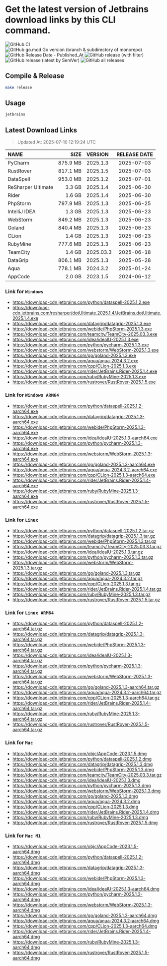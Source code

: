 # Get the latest version of Jetbrains download links by this CLI command.

![GitHub CI](https://github.com/designinlife/jetbrains/actions/workflows/ci.yml/badge.svg)
![GitHub go.mod Go version (branch & subdirectory of monorepo)](https://img.shields.io/github/go-mod/go-version/designinlife/jetbrains/master)
![GitHub Release Date - Published_At](https://img.shields.io/github/release-date/designinlife/jetbrains)
![GitHub release (with filter)](https://img.shields.io/github/v/release/designinlife/jetbrains)
![GitHub release (latest by SemVer)](https://img.shields.io/github/downloads/designinlife/jetbrains/v1.1.12/total)
![GitHub all releases](https://img.shields.io/github/downloads/designinlife/jetbrains/total)

## Compile & Release

```bash
make release
```

## Usage

```bash
jetbrains
```

## Latest Download Links

> Updated At: 2025-07-10 12:19:24 UTC

| NAME | SIZE | VERSION | RELEASE DATE |
| :-- | --: | :-- | :--: |
| PyCharm | 875.9 MB | 2025.1.3 | 2025-07-03 |
| RustRover | 817.1 MB | 2025.1.5 | 2025-07-03 |
| DataSpell | 953.0 MB | 2025.1.2 | 2025-07-01 |
| ReSharper Ultimate | 3.3 GB | 2025.1.4 | 2025-06-30 |
| Rider | 1.6 GB | 2025.1.4 | 2025-06-30 |
| PhpStorm | 797.9 MB | 2025.1.3 | 2025-06-25 |
| IntelliJ IDEA | 1.3 GB | 2025.1.3 | 2025-06-23 |
| WebStorm | 849.2 MB | 2025.1.3 | 2025-06-23 |
| Goland | 840.4 MB | 2025.1.3 | 2025-06-23 |
| CLion | 1.4 GB | 2025.1.3 | 2025-06-23 |
| RubyMine | 777.6 MB | 2025.1.3 | 2025-06-23 |
| TeamCity | 1.4 GB | 2025.03.3 | 2025-06-18 |
| DataGrip | 806.1 MB | 2025.1.3 | 2025-05-28 |
| Aqua | 778.1 MB | 2024.3.2 | 2025-01-24 |
| AppCode | 2.0 GB | 2023.1.5 | 2024-06-12 |

### Link for `Windows`

* <https://download-cdn.jetbrains.com/python/dataspell-2025.1.2.exe>
* <https://download-cdn.jetbrains.com/resharper/dotUltimate.2025.1.4/JetBrains.dotUltimate.2025.1.4.exe>
* <https://download-cdn.jetbrains.com/datagrip/datagrip-2025.1.3.exe>
* <https://download-cdn.jetbrains.com/webide/PhpStorm-2025.1.3.exe>
* <https://download-cdn.jetbrains.com/teamcity/TeamCity-2025.03.3.exe>
* <https://download-cdn.jetbrains.com/idea/ideaIU-2025.1.3.exe>
* <https://download-cdn.jetbrains.com/python/pycharm-2025.1.3.exe>
* <https://download-cdn.jetbrains.com/webstorm/WebStorm-2025.1.3.exe>
* <https://download-cdn.jetbrains.com/go/goland-2025.1.3.exe>
* <https://download-cdn.jetbrains.com/aqua/aqua-2024.3.2.exe>
* <https://download-cdn.jetbrains.com/cpp/CLion-2025.1.3.exe>
* <https://download-cdn.jetbrains.com/rider/JetBrains.Rider-2025.1.4.exe>
* <https://download-cdn.jetbrains.com/ruby/RubyMine-2025.1.3.exe>
* <https://download-cdn.jetbrains.com/rustrover/RustRover-2025.1.5.exe>

### Link for `Windows ARM64`

* <https://download-cdn.jetbrains.com/python/dataspell-2025.1.2-aarch64.exe>
* <https://download-cdn.jetbrains.com/datagrip/datagrip-2025.1.3-aarch64.exe>
* <https://download-cdn.jetbrains.com/webide/PhpStorm-2025.1.3-aarch64.exe>
* <https://download-cdn.jetbrains.com/idea/ideaIU-2025.1.3-aarch64.exe>
* <https://download-cdn.jetbrains.com/python/pycharm-2025.1.3-aarch64.exe>
* <https://download-cdn.jetbrains.com/webstorm/WebStorm-2025.1.3-aarch64.exe>
* <https://download-cdn.jetbrains.com/go/goland-2025.1.3-aarch64.exe>
* <https://download-cdn.jetbrains.com/aqua/aqua-2024.3.2-aarch64.exe>
* <https://download-cdn.jetbrains.com/cpp/CLion-2025.1.3-aarch64.exe>
* <https://download-cdn.jetbrains.com/rider/JetBrains.Rider-2025.1.4-aarch64.exe>
* <https://download-cdn.jetbrains.com/ruby/RubyMine-2025.1.3-aarch64.exe>
* <https://download-cdn.jetbrains.com/rustrover/RustRover-2025.1.5-aarch64.exe>

### Link for `Linux`

* <https://download-cdn.jetbrains.com/python/dataspell-2025.1.2.tar.gz>
* <https://download-cdn.jetbrains.com/datagrip/datagrip-2025.1.3.tar.gz>
* <https://download-cdn.jetbrains.com/webide/PhpStorm-2025.1.3.tar.gz>
* <https://download-cdn.jetbrains.com/teamcity/TeamCity-2025.03.3.tar.gz>
* <https://download-cdn.jetbrains.com/idea/ideaIU-2025.1.3.tar.gz>
* <https://download-cdn.jetbrains.com/python/pycharm-2025.1.3.tar.gz>
* <https://download-cdn.jetbrains.com/webstorm/WebStorm-2025.1.3.tar.gz>
* <https://download-cdn.jetbrains.com/go/goland-2025.1.3.tar.gz>
* <https://download-cdn.jetbrains.com/aqua/aqua-2024.3.2.tar.gz>
* <https://download-cdn.jetbrains.com/cpp/CLion-2025.1.3.tar.gz>
* <https://download-cdn.jetbrains.com/rider/JetBrains.Rider-2025.1.4.tar.gz>
* <https://download-cdn.jetbrains.com/ruby/RubyMine-2025.1.3.tar.gz>
* <https://download-cdn.jetbrains.com/rustrover/RustRover-2025.1.5.tar.gz>

### Link for `Linux ARM64`

* <https://download-cdn.jetbrains.com/python/dataspell-2025.1.2-aarch64.tar.gz>
* <https://download-cdn.jetbrains.com/datagrip/datagrip-2025.1.3-aarch64.tar.gz>
* <https://download-cdn.jetbrains.com/webide/PhpStorm-2025.1.3-aarch64.tar.gz>
* <https://download-cdn.jetbrains.com/idea/ideaIU-2025.1.3-aarch64.tar.gz>
* <https://download-cdn.jetbrains.com/python/pycharm-2025.1.3-aarch64.tar.gz>
* <https://download-cdn.jetbrains.com/webstorm/WebStorm-2025.1.3-aarch64.tar.gz>
* <https://download-cdn.jetbrains.com/go/goland-2025.1.3-aarch64.tar.gz>
* <https://download-cdn.jetbrains.com/aqua/aqua-2024.3.2-aarch64.tar.gz>
* <https://download-cdn.jetbrains.com/cpp/CLion-2025.1.3-aarch64.tar.gz>
* <https://download-cdn.jetbrains.com/rider/JetBrains.Rider-2025.1.4-aarch64.tar.gz>
* <https://download-cdn.jetbrains.com/ruby/RubyMine-2025.1.3-aarch64.tar.gz>
* <https://download-cdn.jetbrains.com/rustrover/RustRover-2025.1.5-aarch64.tar.gz>

### Link for `Mac`

* <https://download-cdn.jetbrains.com/objc/AppCode-2023.1.5.dmg>
* <https://download-cdn.jetbrains.com/python/dataspell-2025.1.2.dmg>
* <https://download-cdn.jetbrains.com/datagrip/datagrip-2025.1.3.dmg>
* <https://download-cdn.jetbrains.com/webide/PhpStorm-2025.1.3.dmg>
* <https://download-cdn.jetbrains.com/teamcity/TeamCity-2025.03.3.tar.gz>
* <https://download-cdn.jetbrains.com/idea/ideaIU-2025.1.3.dmg>
* <https://download-cdn.jetbrains.com/python/pycharm-2025.1.3.dmg>
* <https://download-cdn.jetbrains.com/webstorm/WebStorm-2025.1.3.dmg>
* <https://download-cdn.jetbrains.com/go/goland-2025.1.3.dmg>
* <https://download-cdn.jetbrains.com/aqua/aqua-2024.3.2.dmg>
* <https://download-cdn.jetbrains.com/cpp/CLion-2025.1.3.dmg>
* <https://download-cdn.jetbrains.com/rider/JetBrains.Rider-2025.1.4.dmg>
* <https://download-cdn.jetbrains.com/ruby/RubyMine-2025.1.3.dmg>
* <https://download-cdn.jetbrains.com/rustrover/RustRover-2025.1.5.dmg>

### Link for `Mac M1`

* <https://download-cdn.jetbrains.com/objc/AppCode-2023.1.5-aarch64.dmg>
* <https://download-cdn.jetbrains.com/python/dataspell-2025.1.2-aarch64.dmg>
* <https://download-cdn.jetbrains.com/datagrip/datagrip-2025.1.3-aarch64.dmg>
* <https://download-cdn.jetbrains.com/webide/PhpStorm-2025.1.3-aarch64.dmg>
* <https://download-cdn.jetbrains.com/idea/ideaIU-2025.1.3-aarch64.dmg>
* <https://download-cdn.jetbrains.com/python/pycharm-2025.1.3-aarch64.dmg>
* <https://download-cdn.jetbrains.com/webstorm/WebStorm-2025.1.3-aarch64.dmg>
* <https://download-cdn.jetbrains.com/go/goland-2025.1.3-aarch64.dmg>
* <https://download-cdn.jetbrains.com/aqua/aqua-2024.3.2-aarch64.dmg>
* <https://download-cdn.jetbrains.com/cpp/CLion-2025.1.3-aarch64.dmg>
* <https://download-cdn.jetbrains.com/rider/JetBrains.Rider-2025.1.4-aarch64.dmg>
* <https://download-cdn.jetbrains.com/ruby/RubyMine-2025.1.3-aarch64.dmg>
* <https://download-cdn.jetbrains.com/rustrover/RustRover-2025.1.5-aarch64.dmg>
